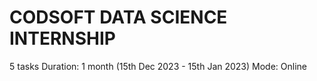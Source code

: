 # CODSOFT DATA SCIENCE INTERNSHIP
5 tasks
Duration: 1 month (15th Dec 2023 - 15th Jan 2023)
Mode: Online
